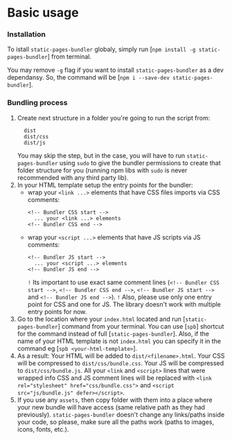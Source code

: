 # Basic usage
### Installation
To istall `static-pages-bundler` globaly, simply run [```npm install -g static-pages-bundler```] from terminal.

You may remove `-g` flag if you want to install `static-pages-bundler` as a dev dependansy. So, the command will be [```npm i --save-dev static-pages-bundler```].


### Bundling process

1. Create next structure in a folder you're going to run the script from:
    ```
      dist
      dist/css
      dist/js
    ```
    You may skip the step, but in the case, you will have to run `static-pages-bundler` using `sudo` to give the bundler permissions to create that folder structure for you (running npm libs with `sudo` is never recommended with any third party lib).
&nbsp;
2. In your HTML template setup the entry points for the bundler: 
     - wrap your `<link ...>` elements that have CSS files imports via CSS comments:
       ```
       <!-- Bundler CSS start -->
         ... your <link ...> elements
       <!-- Bundler CSS end -->
       ```
     - wrap your `<script ...>` elements that have JS scripts via JS comments:
       ```
       <!-- Bundler JS start -->
         ... your <script ...> elements
       <!-- Bundler JS end -->
       ```
       `!` Its important to use exact same comment lines (`<!-- Bundler CSS start -->`, `<!-- Bundler CSS end -->`, `<!-- Bundler JS start -->` and `<!-- Bundler JS end -->`).
       `!` Also, please use only one entry point for CSS and one for JS. The library doesn't work with multiple entry points for now.
&nbsp;
1. Go to the location where your `index.html` located and run [```static-pages-bundler```] command from your terminal.
  You can use [```spb```] shortcut for the command instead of full [```static-pages-bundler```].
  Also, if the name of your HTML template is not `index.html` you can specify it in the command eg [```spb <your-html-template>```].
&nbsp;
1. As a result:
Your HTML will be added to `dist/<filename>.html`.
Your CSS will be compressed to `dist/css/bundle.css`.
Your JS will be compressed to `dist/css/bundle.js`.
All your `<link` and `<script>` lines that were wrapped info CSS and JS comment lines will be replaced with `<link rel="stylesheet" href="css/bundle.css">` and `<script src="js/bundle.js" defer></script>`.
&nbsp;
5. If you use any `assets`, then copy folder with them into a place where your new bundle will have access (same relative path as they had previously). `static-pages-bundler` doesn't change any links/paths inside your code, so please, make sure all the paths work (paths to images, icons, fonts, etc.).
